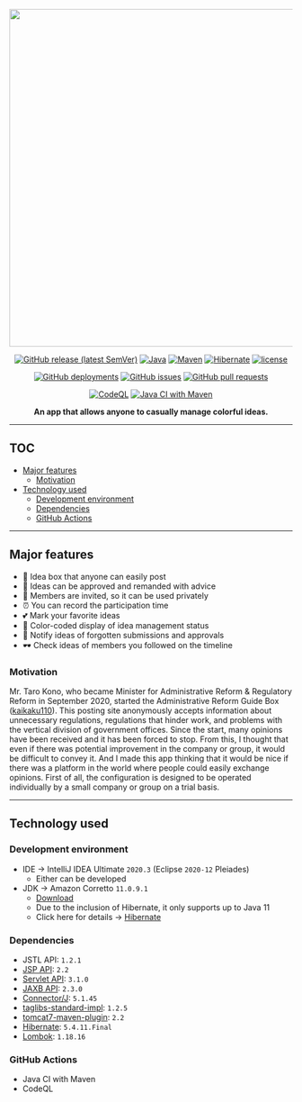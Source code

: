 <p align='center'>
  
  <img src='https://user-images.githubusercontent.com/69025878/102054378-a739d380-3e2c-11eb-846b-144d4bf6cbe2.png' width='600px' />

</p>

<div align='center'>
  
  [![GitHub release (latest SemVer)](https://img.shields.io/github/v/release/kikikeiten/tipswatch?color=FA8F80&style=for-the-badge)](https://github.com/kikikeiten/tipswatch/releases)
  [![Java](https://img.shields.io/badge/java-11-DE717A.svg?style=for-the-badge)](https://docs.aws.amazon.com/ja_jp/corretto/latest/corretto-11-ug/what-is-corretto-11.html)
  [![Maven](https://img.shields.io/badge/maven-3.6.3-F58AC9.svg?style=for-the-badge)](https://maven.apache.org/download.cgi)
  [![Hibernate](https://img.shields.io/badge/hibernate-5.4.11.Final-D971DE.svg?style=for-the-badge)](https://hibernate.org/orm/releases/5.4/)
  [![license](https://img.shields.io/github/license/kikikeiten/tipswatch?color=D380FA&style=for-the-badge)](https://github.com/kikikeiten/tipswatch/blob/main/LICENSE.md)
  
  [![GitHub deployments](https://img.shields.io/github/deployments/kikikeiten/tipswatch/tipswatch?color=FDC8B3&style=for-the-badge)](https://github.com/kikikeiten/tipswatch/deployments/activity_log?environment=tipswatch)
  [![GitHub issues](https://img.shields.io/github/issues/kikikeiten/tipswatch?style=for-the-badge&color=FBE1BE)](https://github.com/kikikeiten/tipswatch/issues)
  [![GitHub pull requests](https://img.shields.io/github/issues-pr/kikikeiten/tipswatch?style=for-the-badge&color=FDECB3)](https://github.com/kikikeiten/tipswatch/pulls)
    
  [![CodeQL](https://github.com/kikikeiten/tipswatch/workflows/CodeQL/badge.svg)](https://github.com/kikikeiten/tipswatch/actions?query=workflow%3ACodeQL)
  [![Java CI with Maven](https://github.com/kikikeiten/tipswatch/workflows/Java%20CI%20with%20Maven/badge.svg)](https://github.com/kikikeiten/tipswatch/actions?query=workflow%3A%22Java+CI+with+Maven%22)
  
  **An app that allows anyone to casually manage colorful ideas.**  
  
</div>

<hr />

## TOC <!-- omit in toc -->
- [Major features](#major-features)
  - [Motivation](#motivation)
- [Technology used](#technology-used)
  - [Development environment](#development-environment)
  - [Dependencies](#dependencies)
  - [GitHub Actions](#gitHub-actions)

<hr />

## Major features

- 🎁 Idea box that anyone can easily post
- 🔖 Ideas can be approved and remanded with advice
- 👭 Members are invited, so it can be used privately
- ⏰ You can record the participation time
- 💕 Mark your favorite ideas
- 🎨 Color-coded display of idea management status
- 📢 Notify ideas of forgotten submissions and approvals
- 🕶 Check ideas of members you followed on the timeline

### Motivation

Mr. Taro Kono, who became Minister for Administrative Reform & Regulatory Reform in September 2020, started the Administrative Reform Guide Box ([kaikaku110](https://www.taro.org/kaikaku110)). This posting site anonymously accepts information about unnecessary regulations, regulations that hinder work, and problems with the vertical division of government offices. Since the start, many opinions have been received and it has been forced to stop. From this, I thought that even if there was potential improvement in the company or group, it would be difficult to convey it. And I made this app thinking that it would be nice if there was a platform in the world where people could easily exchange opinions. First of all, the configuration is designed to be operated individually by a small company or group on a trial basis.

<hr />

## Technology used

### Development environment

- IDE -> IntelliJ IDEA Ultimate `2020.3` (Eclipse `2020-12` Pleiades)
  - Either can be developed
- JDK -> Amazon Corretto `11.0.9.1`
  - [Download](https://docs.aws.amazon.com/ja_jp/corretto/latest/corretto-11-ug/downloads-list.html)
  - Due to the inclusion of Hibernate, it only supports up to Java 11
  - Click here for details -> [Hibernate](https://hibernate.org/orm/releases/)

### Dependencies

- JSTL API: `1.2.1`
- [JSP API](https://github.com/eclipse-ee4j/jsp-api): `2.2`
- [Servlet API](https://github.com/javaee/servlet-spec): `3.1.0`
- [JAXB API](https://github.com/javaee/jaxb-spec): `2.3.0`
- [Connector/J](https://github.com/mysql/mysql-connector-j): `5.1.45`
- [taglibs-standard-impl](https://github.com/apache/tomcat-taglibs-standard): `1.2.5`
- [tomcat7-maven-plugin](https://github.com/apache/tomcat-maven-plugin): `2.2`
- [Hibernate](https://hibernate.org): `5.4.11.Final`
- [Lombok](https://github.com/rzwitserloot/lombok): `1.18.16`

### GitHub Actions

- Java CI with Maven
- CodeQL
